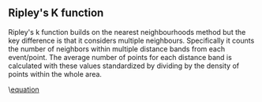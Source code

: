 ## Ripley's K function

Ripley's k function builds on the nearest neighbourhoods method but the key difference is that it considers multiple neighbours. Specifically it counts the number of neighbors within multiple distance bands from each event/point. The average number of points for each distance band is calculated with these values standardized by dividing by the density of points within the whole area. 

\\[equation](https://latex.codecogs.com/gif.latex?\sum&space;\left&space;(&space;x^{a}&space;\right&space;))
